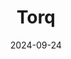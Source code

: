 ---  
layout: startup_page  
title: "Torq"  
id: "torq.io"  
permalink: "/torqtorq.io09242024/"  
website: "https://torq.io"  
funding_round: "Series C"  
funding_amount: "$70M"  
investors: "Evolution Equity Partners, Bessemer Venture Partners, Notable Capital, Greenfield Partners, Strait Capital"  
about: "Torq is an AI-first security hyperautomation leader offering the Torq HyperSOC platform. This platform automates, manages, and monitors critical SOC responses at machine speed using NLP, reducing alert fatigue and enabling analysts to focus on strategic initiatives. Torq's solutions address security challenges for enterprises globally."  
markets: "Cybersecurity, AI, Security Operations, Artificial Intelligence (AI), Cloud Security, Software"  
hq: "New York, New York, United States"  
founded_year: "2020"  
linkedin: "https://www.linkedin.com/company/torqio"  
twitter: "https://twitter.com/torq_io"  
instagram: ""  
facebook: "https://www.facebook.com/torqhq"  
crunchbase: "https://www.crunchbase.com/organization/torq-technologies"  
pitchbook: "https://pitchbook.com/profiles/company/437288-23"  

date_display: "24-Sep-2024"  
date: "2024-09-24"

# SEO Optimization  
meta_title: "Torq - Series C Funding ($70M)"  
meta_description: "Torq, Torq is an AI-first security hyperautomation leader offering the Torq HyperSOC platform. This platform automates, manages, and monitors critical SOC r..."  
meta_keywords: "Torq, Cybersecurity, AI, Security Operations, Artificial Intelligence (AI), Cloud Security, Software, Series C funding"  
canonical_url: "https://startup.projectstartups.com/torqtorq.io09242024/"  
---